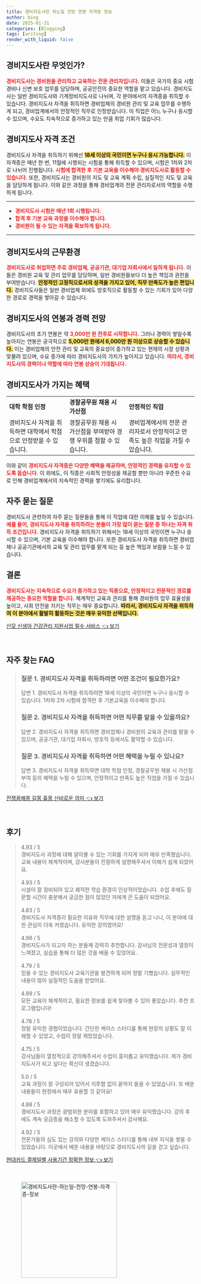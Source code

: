 ```yaml
---
title: 경비지도사란 하는일 전망 연봉 자격증 정보
author: bing
date: 2025-01-31
categories: [Blogging]
tags: [writing]
render_with_liquid: false
---
```



<h2 id='경비지도사소개'>경비지도사란 무엇인가?</h2>

<p><b><span style="color: #ee2323;">경비지도사는 경비원을 관리하고 교육하는 전문 관리자입니다.</span></b> 이들은 국가의 중요 시험 경비나 신변 보호 업무를 담당하며, 공공안전의 중요한 역할을 맡고 있습니다. 경비지도사는 일반 경비지도사와 기계정비지도사로 나뉘며, 각 분야에서의 자격증을 취득할 수 있습니다. 경비지도사 자격을 취득하면 경비업체의 경비원 관리 및 교육 업무를 수행하게 되고, 경비업계에서의 안정적인 직무로 인정받습니다. 이 직업은 어느 누구나 응시할 수 있으며, 수요도 지속적으로 증가하고 있는 만큼 취업 기회가 많습니다.</p>

<h2 id='경비지도사자격'>경비지도사 자격 조건</h2>

<p>경비지도사 자격을 취득하기 위해선 <b><span style="background-color: #ffe066;">18세 이상의 국민이면 누구나 응시 가능합니다.</span></b> 이 자격증은 매년 한 번, 11월에 시행되는 시험을 통해 취득할 수 있으며, 시험은 1차와 2차로 나뉘어 진행됩니다. <b><span style="color: #ee2323;">시험에 합격한 후 기본 교육을 이수해야 경비지도사로 활동할 수 있습니다.</span></b> 또한, 경비지도사는 경비원의 지도 및 교육 계획 수립, 실질적인 지도 및 교육을 담당하게 됩니다. 이와 같은 과정을 통해 경비업계의 전문 관리자로서의 역할을 수행하게 됩니다.</p>

<hr />

<ul>
    <li><b><span style="color: #ee2323;">경비지도사 시험은 매년 1회 시행됩니다.</span></b></li>
    <li><b><span style="color: #ee2323;">합격 후 기본 교육 과정을 이수해야 합니다.</span></b></li>
    <li><b><span style="color: #ee2323;">경비원이 될 수 있는 자격을 확보하게 됩니다.</span></b></li>
</ul>

<hr />

<h2 id='근무환경'>경비지도사의 근무환경</h2>

<p><b><span style="color: #ee2323;">경비지도사로 취업하면 주로 경비업체, 공공기관, 대기업 자회사에서 일하게 됩니다.</span></b> 이들은 경비원 교육 및 관리 업무를 담당하며, 일반 경비원들보다 더 높은 책임과 권한을 부여받습니다. <b><span style="background-color: #ffe066;">안정적인 고정직으로서의 성격을 가지고 있어, 직무 만족도가 높은 편입니다.</span></b> 경비지도사들은 일반 경비업체 외에도 방호직으로 활동할 수 있는 기회가 있어 다양한 경로로 경력을 쌓아갈 수 있습니다.</p>

<h2 id='경비지도사연봉'>경비지도사의 연봉과 경력 전망</h2>

<p>경비지도사의 초기 연봉은 약 <b><span style="color: #ee2323;">3,000만 원 전후로 시작합니다.</span></b> 그러나 경력이 쌓일수록 높아지는 연봉은 궁극적으로 <b><span style="background-color: #ffe066;">5,000만 원에서 6,000만 원 이상으로 상승할 수 있습니다.</span></b> 이는 경비업체의 안전 관리 및 교육의 중요성이 증가하고 있는 현재의 시장 상황과 맞물려 있으며, 수요 증가에 따라 경비지도사의 가치가 높아지고 있습니다. <b><span style="color: #ee2323;">따라서, 경비지도사의 경력이나 역할에 따라 연봉 상승이 기대됩니다.</span></b></p>

<h2 id='경비지도사혜택'>경비지도사가 가지는 혜택</h2>

<table>
    <tr>
        <td><b>대학 학점 인정</b></td>
        <td><b>경찰공무원 채용 시 가산점</b></td>
        <td><b>안정적인 직업</b></td>
    </tr>
    <tr>
        <td>경비지도사 자격을 취득하면 대학에서 학점으로 인정받을 수 있습니다.</td>
        <td>경찰공무원 채용 시 가산점을 부여받아 경쟁 우위를 점할 수 있습니다.</td>
        <td>경비업계에서의 전문 관리자로서 안정적이고 만족도 높은 직업을 가질 수 있습니다.</td>
    </tr>
</table>

<p>이와 같이 <b><span style="color: #ee2323;">경비지도사 자격증은 다양한 혜택을 제공하며, 안정적인 경력을 유지할 수 있도록 돕습니다.</span></b> 이 외에도, 이 직종은 사회적 안정성을 제공할 뿐만 아니라 꾸준한 수요로 인해 경비업계에서의 지속적인 경력을 쌓기에도 유리합니다.</p>

<h2 id='자주묻는질문'>자주 묻는 질문</h2>

<p>경비지도사 관련하여 자주 묻는 질문들을 통해 이 직업에 대한 이해를 높일 수 있습니다. <b><span style="color: #ee2323;">예를 들어, 경비지도사 자격을 취득하려는 분들이 가장 많이 묻는 질문 중 하나는 자격 취득 조건입니다.</span></b> 경비지도사 자격을 취득하기 위해서는 18세 이상의 국민이면 누구나 응시할 수 있으며, 기본 교육을 이수해야 합니다. 또한 경비지도사 자격을 취득하면 경비업체나 공공기관에서의 교육 및 관리 업무를 맡게 되는 등 높은 책임과 보람을 느낄 수 있습니다.</p>

<h2 id='결론'>결론</h2>

<p><b><span style="color: #ee2323;">경비지도사는 지속적으로 수요가 증가하고 있는 직종으로, 안정적이고 전문적인 경로를 제공하는 중요한 역할을 합니다.</span></b> 체계적인 교육과 관리를 통해 경비원의 업무 효율성을 높이고, 사회 안전을 지키는 직무는 매우 중요합니다. <b><span style="background-color: #ffe066;">따라서, 경비지도사 자격을 취득하여 이 분야에서 활발히 활동하는 것은 매우 유익한 선택입니다.</span></b></p>


<p><a class="click-button" title="산모 신생아 건강관리 지원사업 필수 서비스" href="https://afficreate.github.io/posts/%EC%82%B0%EB%AA%A8-%EC%8B%A0%EC%83%9D%EC%95%84-%EA%B1%B4%EA%B0%95%EA%B4%80%EB%A6%AC-%EC%A7%80%EC%9B%90%EC%82%AC%EC%97%85-%ED%95%84%EC%88%98-%EC%84%9C%EB%B9%84%EC%8A%A4/" rel="dofollow">산모 신생아 건강관리 지원사업 필수 서비스 👈 보기</a></p><br>
<h2 id='자주_찾는_FAQ'>자주 찾는 FAQ</h2>
<div itemscope="" itemtype="https://schema.org/FAQPage"> 
<blockquote> 
<div itemscope="" itemprop="mainEntity" itemtype="https://schema.org/Question"> 
<h3 itemprop="name">질문 1. 경비지도사 자격을 취득하려면 어떤 조건이 필요한가요?</h3> 
<div itemscope="" itemprop="acceptedAnswer" itemtype="https://schema.org/Answer"> 
<span itemprop="text"> 
<p>답변 1. 경비지도사 자격을 취득하려면 18세 이상의 국민이면 누구나 응시할 수 있습니다. 1차와 2차 시험에 합격한 후 기본교육을 이수해야 합니다.</p> 
</span> 
</div> 
</div> 

<div itemscope="" itemprop="mainEntity" itemtype="https://schema.org/Question"> 
<h3 itemprop="name">질문 2. 경비지도사 자격을 취득하면 어떤 직무를 맡을 수 있을까요?</h3> 
<div itemscope="" itemprop="acceptedAnswer" itemtype="https://schema.org/Answer"> 
<span itemprop="text"> 
<p>답변 2. 경비지도사 자격을 취득하면 경비업체나 경비원의 교육과 관리를 맡을 수 있으며, 공공기관, 대기업 자회사, 방호직 등에서도 활약할 수 있습니다.</p> 
</span> 
</div> 
</div> 

<div itemscope="" itemprop="mainEntity" itemtype="https://schema.org/Question"> 
<h3 itemprop="name">질문 3. 경비지도사 자격을 취득하면 어떤 혜택을 누릴 수 있나요?</h3> 
<div itemscope="" itemprop="acceptedAnswer" itemtype="https://schema.org/Answer"> 
<span itemprop="text"> 
<p>답변 3. 경비지도사 자격을 취득하면 대학 학점 인정, 경찰공무원 채용 시 가산점 부여 등의 혜택을 누릴 수 있으며, 안정적이고 만족도 높은 직업을 가질 수 있습니다.</p> 
</span> 
</div> 
</div> 
</blockquote> 
</div>
<p><a class="click-button" title="전쟁꿈해몽 길몽 흉몽 신비로운 의미" href="https://afficreate.github.io/posts/%EC%A0%84%EC%9F%81%EA%BF%88%ED%95%B4%EB%AA%BD-%EA%B8%B8%EB%AA%BD-%ED%9D%89%EB%AA%BD-%EC%8B%A0%EB%B9%84%EB%A1%9C%EC%9A%B4-%EC%9D%98%EB%AF%B8/" rel="dofollow">전쟁꿈해몽 길몽 흉몽 신비로운 의미 👈 보기</a></p><br>
<h2 id='후기'>후기</h2>
<div itemscope itemtype="https://schema.org/Product">
  <blockquote>
  <div itemprop="review" itemscope itemtype="https://schema.org/Review">
      <div itemprop="reviewRating" itemscope itemtype="https://schema.org/Rating"> <span itemprop="ratingValue">4.93</span> / <span itemprop="bestRating">5</span> </div>
      <span itemprop="reviewBody">경비지도사 과정에 대해 알아볼 수 있는 기회를 가지게 되어 매우 만족했습니다. 교육 내용이 체계적이며, 강사분들이 친절하게 설명해주셔서 이해가 쉽게 되었어요.</span>
  </div>
  <br>
  <div itemprop="review" itemscope itemtype="https://schema.org/Review">
      <div itemprop="reviewRating" itemscope itemtype="https://schema.org/Rating"> <span itemprop="ratingValue">4.93</span> / <span itemprop="bestRating">5</span> </div>
      <span itemprop="reviewBody">시설이 잘 정비되어 있고 쾌적한 학습 환경이 인상적이었습니다. 수업 후에도 질문할 시간이 충분해서 궁금한 점이 많았던 저에게 큰 도움이 되었어요.</span>
  </div>
  <br>
  <div itemprop="review" itemscope itemtype="https://schema.org/Review">
      <div itemprop="reviewRating" itemscope itemtype="https://schema.org/Rating"> <span itemprop="ratingValue">4.83</span> / <span itemprop="bestRating">5</span> </div>
      <span itemprop="reviewBody">경비지도사 자격증이 필요한 이유와 직무에 대한 설명을 듣고 나니, 이 분야에 대한 관심이 더욱 커졌습니다. 유익한 강의였어요!</span>
  </div>
  <br>
  <div itemprop="review" itemscope itemtype="https://schema.org/Review">
      <div itemprop="reviewRating" itemscope itemtype="https://schema.org/Rating"> <span itemprop="ratingValue">4.96</span> / <span itemprop="bestRating">5</span> </div>
      <span itemprop="reviewBody">경비지도사가 되고자 하는 분들께 강력히 추천합니다. 강사님의 전문성과 열정이 느껴졌고, 실습을 통해 더 많은 것을 배울 수 있었어요.</span>
  </div>
  <br>
  <div itemprop="review" itemscope itemtype="https://schema.org/Review">
      <div itemprop="reviewRating" itemscope itemtype="https://schema.org/Rating"> <span itemprop="ratingValue">4.79</span> / <span itemprop="bestRating">5</span> </div>
      <span itemprop="reviewBody">믿을 수 있는 경비지도사 교육기관을 발견하게 되어 정말 기뻤습니다. 실무적인 내용이 많아 실질적인 도움을 받았어요.</span>
  </div>
  <br>
  <div itemprop="review" itemscope itemtype="https://schema.org/Review">
      <div itemprop="reviewRating" itemscope itemtype="https://schema.org/Rating"> <span itemprop="ratingValue">4.99</span> / <span itemprop="bestRating">5</span> </div>
      <span itemprop="reviewBody">모든 교육이 체계적이고, 필요한 정보를 쉽게 찾아볼 수 있어 좋았습니다. 추천 프로그램입니다!</span>
  </div>
  <br>
  <div itemprop="review" itemscope itemtype="https://schema.org/Review">
      <div itemprop="reviewRating" itemscope itemtype="https://schema.org/Rating"> <span itemprop="ratingValue">4.78</span> / <span itemprop="bestRating">5</span> </div>
      <span itemprop="reviewBody">정말 유익한 경험이었습니다. 간단한 케이스 스터디를 통해 현장의 상황도 잘 이해할 수 있었고, 수업이 정말 재밌었습니다.</span>
  </div>
  <br>
  <div itemprop="review" itemscope itemtype="https://schema.org/Review">
      <div itemprop="reviewRating" itemscope itemtype="https://schema.org/Rating"> <span itemprop="ratingValue">4.75</span> / <span itemprop="bestRating">5</span> </div>
      <span itemprop="reviewBody">강사님들이 열정적으로 강의해주셔서 수업이 흥미롭고 유익했습니다. 제가 경비지도사가 되고 싶다는 확신이 생겼습니다.</span>
  </div>
  <br>
  <div itemprop="review" itemscope itemtype="https://schema.org/Review">
      <div itemprop="reviewRating" itemscope itemtype="https://schema.org/Rating"> <span itemprop="ratingValue">5.0</span> / <span itemprop="bestRating">5</span> </div>
      <span itemprop="reviewBody">교육 과정이 잘 구성되어 있어서 지루함 없이 끝까지 들을 수 있었습니다. 또 배운 내용들이 현장에서 매우 유용할 것 같아요!</span>
  </div>
  <br>
  <div itemprop="review" itemscope itemtype="https://schema.org/Review">
      <div itemprop="reviewRating" itemscope itemtype="https://schema.org/Rating"> <span itemprop="ratingValue">4.88</span> / <span itemprop="bestRating">5</span> </div>
      <span itemprop="reviewBody">경비지도사 과정은 광범위한 분야를 포함하고 있어 매우 유익했습니다. 강의 후에도 계속 궁금증을 해소할 수 있도록 도와주셔서 감사해요.</span>
  </div>
  <br>
  <div itemprop="review" itemscope itemtype="https://schema.org/Review">
      <div itemprop="reviewRating" itemscope itemtype="https://schema.org/Rating"> <span itemprop="ratingValue">4.92</span> / <span itemprop="bestRating">5</span> </div>
      <span itemprop="reviewBody">전문가들의 심도 있는 강의와 다양한 케이스 스터디를 통해 내부 지식을 쌓을 수 있었습니다. 이곳에서 배운 내용을 바탕으로 경비지도사의 길을 걷고 싶습니다.</span>
  </div>
  </blockquote>
</div>
<p><a class="click-button" title="현대카드 결제일별 사용기간 정확한 정보" href="https://afficreate.github.io/posts/%ED%98%84%EB%8C%80%EC%B9%B4%EB%93%9C-%EA%B2%B0%EC%A0%9C%EC%9D%BC%EB%B3%84-%EC%82%AC%EC%9A%A9%EA%B8%B0%EA%B0%84-%EC%A0%95%ED%99%95%ED%95%9C-%EC%A0%95%EB%B3%B4/" rel="dofollow">현대카드 결제일별 사용기간 정확한 정보 👈 보기</a></p><br>
<figure class="image"><img src="https://afficreate.github.io/assets/img/thumbnail/경비지도사란-하는일-전망-연봉-자격증-정보.webp" alt="경비지도사란-하는일-전망-연봉-자격증-정보" width="256" height="256"></figure>